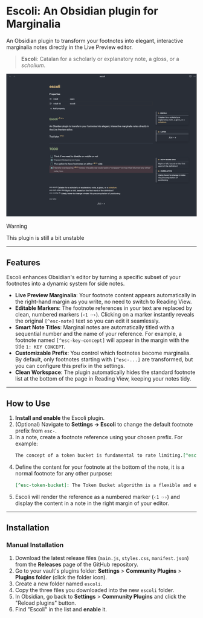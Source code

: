 # Escoli: An Obsidian plugin for Marginalia

An Obsidian plugin to transform your footnotes into elegant, interactive marginalia notes directly in the Live Preview editor.

> **Escoli**: Catalan for a scholarly or explanatory note, a gloss, or a _scholium_.

![](https://raw.githubusercontent.com/rberenguel/obsidian-escoli-plugin/main/obsidian-escoli-plugin.png)

> [!WARNING]
> This plugin is still a bit unstable

---

## Features

Escoli enhances Obsidian's editor by turning a specific subset of your footnotes into a dynamic system for side notes.

* **Live Preview Marginalia**: Your footnote content appears automatically in the right-hand margin as you write, no need to switch to Reading View.
* **Editable Markers**: The footnote references in your text are replaced by clean, numbered markers (`‹1 ☞›`). Clicking on a marker instantly reveals the original `[^esc-note]` text so you can edit it seamlessly.
* **Smart Note Titles**: Marginal notes are automatically titled with a sequential number and the name of your reference. For example, a footnote named `[^esc-key-concept]` will appear in the margin with the title `1: KEY CONCEPT`.
* **Customizable Prefix**: You control which footnotes become marginalia. By default, only footnotes starting with `[^esc-...]` are transformed, but you can configure this prefix in the settings.
* **Clean Workspace**: The plugin automatically hides the standard footnote list at the bottom of the page in Reading View, keeping your notes tidy.

---

## How to Use

1.  **Install and enable** the Escoli plugin.
2.  (Optional) Navigate to **Settings → Escoli** to change the default footnote prefix from `esc-`.
3.  In a note, create a footnote reference using your chosen prefix. For example:
    ```markdown
    The concept of a token bucket is fundamental to rate limiting.[^esc-token-bucket]
    ```
4.  Define the content for your footnote at the bottom of the note, it is a normal footnote for any other purpose:
    ```markdown
    [^esc-token-bucket]: The Token Bucket algorithm is a flexible and efficient rate-limiting mechanism. It works by filling a bucket with tokens at a fixed rate (e.g., one token per second). Each request consumes a token, and if no tokens are available, the request is rejected.
    ```
5.  Escoli will render the reference as a numbered marker (`‹1 ☞›`) and display the content in a note in the right margin of your editor.

---

## Installation

### Manual Installation

1.  Download the latest release files (`main.js`, `styles.css`, `manifest.json`) from the **Releases** page of the GitHub repository.
2.  Go to your vault's plugins folder: **Settings** > **Community Plugins** > **Plugins folder** (click the folder icon).
3.  Create a new folder named `escoli`.
4.  Copy the three files you downloaded into the new `escoli` folder.
5.  In Obsidian, go back to **Settings** > **Community Plugins** and click the "Reload plugins" button.
6.  Find "Escoli" in the list and **enable** it.